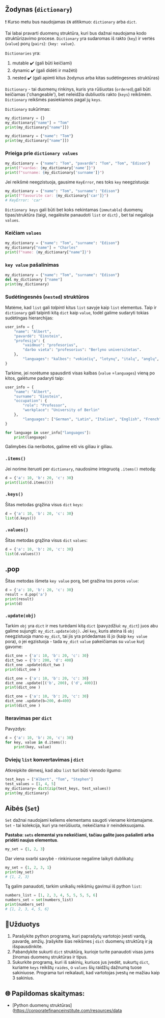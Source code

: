 ## Žodynas (`dictionary`)
❗ Kurso metu bus naudojamas `EN` atitikmuo: `dictionary` arba `dict`.

Tai labai pravarti duomenų struktūra, kuri bus dažnai naudojama kodo struktūrizavimo procese. `Dictionary` yra sudaromas iš rakto (`key`) ir vertės (`value`) porų (`pairs`): `{key: value}`.

`Dictionaries` yra: 

1. mutable ✔️ (gali būti keičiami)
1. dynamic ✔️ (gali didėti ir mažėti)
1. nested ✔️ (gali apimti kitus žodynus arba kitas sudėtingesnes struktūras)

`Dictionary` - tai duomenų rinkinys, kuris yra rūšiuotas (`ordered`),gali būti keičiamas ('changeable'), bet neleidžia dubliuotis rakto (`keys`) reikšmėm. `Dictionary` reikšmės pasiekiamos pagal jų `keys`.

`Dictionary` sukūrimas:

```python
my_dictionary = {}
my_dictionary["name"] = "Tom"
print(my_dictionary["name"]])
```

```python
my_dictionary = {"name": "Tom"}
print(my_dictionary["name"]])
```

### Prieiga prie `dictionary values`

```python
my_dictionary = {"name": "Tom", "pavardė": "Tom", "Tom", "Edison"}
print(f"vardas: {my_dictionary['name']}")
print(f"surname: {my_dictionary['surname']}")
```

Jei reikšmė neegzistuoja, gausime `KeyError`, nes toks `key` neegzistuoja:

```python
my_dictionary = {"name": "Tom", "surname": "Edison"}
print(f"favourite car: {my_dictionary['car']}")
# KeyError: 'car'
```

`Dictionary keys` gali būti bet koks nekintamas (`immutable`) duomenų tipas/struktūra (taigi, negalėsite panaudoti `list` or `dict`) , bet tai negalioja `values`.

### Keičiam `values`

```python
my_dictionary = {"name": "Tom", "surname": "Edison"}
my_dictionary["name"] = "Charles"
print(f"name: {my_dictionary["name"]}")
```

### `key value` pašalinimas

```python
my_dictionary = {"name": "Tom", "surname": "Edison"}
del my_dictionary ["name"]
print(my_dictionary)
```


### Sudėtingesnės (`nested`) struktūros

Matėme, kad `list` gali _talpinti_ kitus `list` savyje kaip `list` elementus. Taip ir `dictionary` gali talpinti kitą `dict` kaip `value`, todėl galime sudaryti tokias sudėtingas hierarchijas:

```python
user_info = {
	"name": "Albert",
	"pavardė": "Einstein",
	"profesija": {
		"vaidmuo": "profesorius",
		"darbo vieta": "profesorius": "Berlyno universitetas".
	},
        "languages": "kalbos": "vokiečių", "lotynų", "italų", "anglų", "prancūzų"]: ["vokiečių", "lotynų", "italų", "anglų", "prancūzų"]
}
```

Tarkime, jei norėtume spausdinti visas kalbas (`value` =`languages`) vieną po kitos, galėtume padaryti taip:
```python
user_info = {
	"name": "Albert",
	"surname": "Einstein",
	"occupation": {
		"role": "Professor",
		"workplace": "University of Berlin"
	},
        "languages": ["German", "Latin", "Italian", "English", "French"]
}

for language in user_info["languages"]:
    print(language)
```
Galimybės čia neribotos, galime eiti vis giliau ir giliau.


### `.items()`

Jei norime iteruoti per `dictionary`, naudosime integruotą `.items()` metodą:

```python
d = {'a': 10, 'b': 20, 'c': 30}
print(list(d.items()))
```

### `.keys()`

Šitas metodas grąžina visus `dict` `keys`:

```python
d = {'a': 10, 'b': 20, 'c': 30}
list(d.keys())
```

###  `.values()`
Šitas metodas grąžina visus `dict` `values`:

```python
d = {'a': 10, 'b': 20, 'c': 30}
list(d.values())
```

## .pop
Šitas metodas išmeta `key value` porą, bet gražina tos poros `value`:

```python
d = {'a': 10, 'b': 20, 'c': 30}
result = d.pop('a')
print(result)
print(d)
```

### `.update(obj)`

Tarkim `obj` yra `dict` ir mes turėdami kitą `dict` (pavyzdžiui: `my_dict`) juos abu galime sujungti: `my_dict.update(obj)`.
Jei `key`, kuris ateina iš `obj` neegzistuoja mano `my_dict`, tai jis yra pridedamas iš jo (kaip `key value` pora), o jei egzistuoja - tada `my_dict` `value` pakeičiamas su `value` kurį gavome: 

```python
dict_one = {'a': 10, 'b': 20, 'c': 30}
dict_two = {'b': 200, 'd': 400}
dict_one .update(dict_two )
print(dict_one )
```

```python
dict_one = {'a': 10, 'b': 20, 'c': 30}
dict_one .update([('b', 200), ('d', 400)])
print(dict_one )
```

```python
dict_one = {'a': 10, 'b': 20, 'c': 30}
dict_one .update(b=200, d=400)
print(dict_one )
```

### Iteravimas per `dict`

Pavyzdys:

```python
d = {'a': 10, 'b': 20, 'c': 30}
for key, value in d.items():
    print(key, value)
```

### Dviejų `list` konvertavimas į `dict`

Atkreipkite dėmesį, kad abu `list` turi būti vienodo ilgumo:

```python
test_keys = ["Albert", "Tom", "Stephen"]
test_values = [1, 4, 5]
my_dictionary= dict(zip(test_keys, test_values))
print(my_dictionary)
```

## Aibės (`Set`)

`Set` dažnai naudojami keliems elementams saugoti viename kintamajame.
`Set` - tai kolekcija, kuri yra nerūšiuota, nekeičiama ir neindeksuojama.

**Pastaba: `sets` elementai yra nekeičiami, tačiau galite juos pašalinti arba pridėti naujus elementus**.
 
```python
my_set = {1, 2, 3}
```


Dar viena svarbi savybė - rinkiniuose negalime laikyti dublikatų:

```python
my_set = {1, 2, 3, 1}
print(my_set)
# {1, 2, 3}
```

Tą galim panaudoti, tarkim unikalių reikšmių gavimui iš python `list`:

```python
numbers_list = [1, 2, 3, 4, 5, 5, 5, 5, 6]
numbers_set = set(numbers_list)
print(numbers_set)
# {1, 2, 3, 4, 5, 6}
```

## 🧠Užduotys

1. Parašykite python programą, kuri paprašytų vartotojo įvesti vardą, pavardę, amžių. Įrašykite šias reikšmes į `dict` duomenų struktūrą ir ją 
   išspausdinkite.
2. Pabandykite sukurti `dict` struktūrą, kurioje turite panaudoti visas jums žinomas duomenų struktūras ir tipus.
3. Sukurkite programą, kuri iš sakinių, kuriuos jus įvedėt, sukurtų `dict`, kuriame `keys` reikštų `raides`, o `values`
   šių raidžių dažnumą tuose sakiniuose. Programa turi reikalauti, kad vartotojas įvestų ne mažiau kaip 3 sakinius. 

## 🌐 Papildomas skaitymas:
* [Python duomenų struktūras](https://corporatefinanceinstitute.com/resources/data